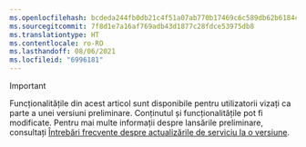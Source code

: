 ```yaml
---
ms.openlocfilehash: bcdeda244fb0db21c4f51a07ab770b17469c6c589db62b6184c78245c4ba2ca5
ms.sourcegitcommit: 7f8d1e7a16af769adb43d1877c28fdce53975db8
ms.translationtype: HT
ms.contentlocale: ro-RO
ms.lasthandoff: 08/06/2021
ms.locfileid: "6996181"
---
```

> [!IMPORTANT]
> Funcționalitățile din acest articol sunt disponibile pentru utilizatorii vizați ca parte a unei versiuni preliminare. Conținutul și funcționalitățile pot fi modificate. Pentru mai multe informații despre lansările preliminare, consultați [Întrebări frecvente despre actualizările de serviciu la o versiune](/dynamics365/unified-operations/fin-and-ops/get-started/one-version).